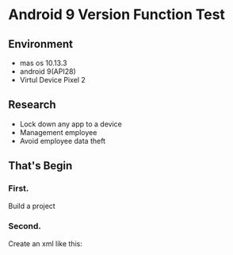 # Android 9 Version Function Test
## Environment
- mas os 10.13.3
- android 9(API28)
- Virtul Device Pixel 2
## Research 
- Lock down any app to a device
- Management employee 
- Avoid employee data theft

## That's Begin
### First.
Build a project 
### Second.
Create an xml like this:
![]()
